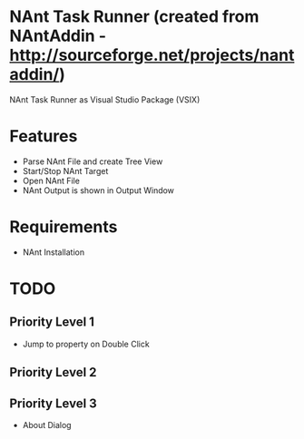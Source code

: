 # NAnt Task Runner (created from NAntAddin - http://sourceforge.net/projects/nantaddin/)
NAnt Task Runner as Visual Studio Package (VSIX)

# Features
 - Parse NAnt File and create Tree View
 - Start/Stop NAnt Target 
 - Open NAnt File
 - NAnt Output is shown in Output Window

# Requirements
 - NAnt Installation

# TODO

## Priority Level 1
 - Jump to property on Double Click

## Priority Level 2

## Priority Level 3
 - About Dialog